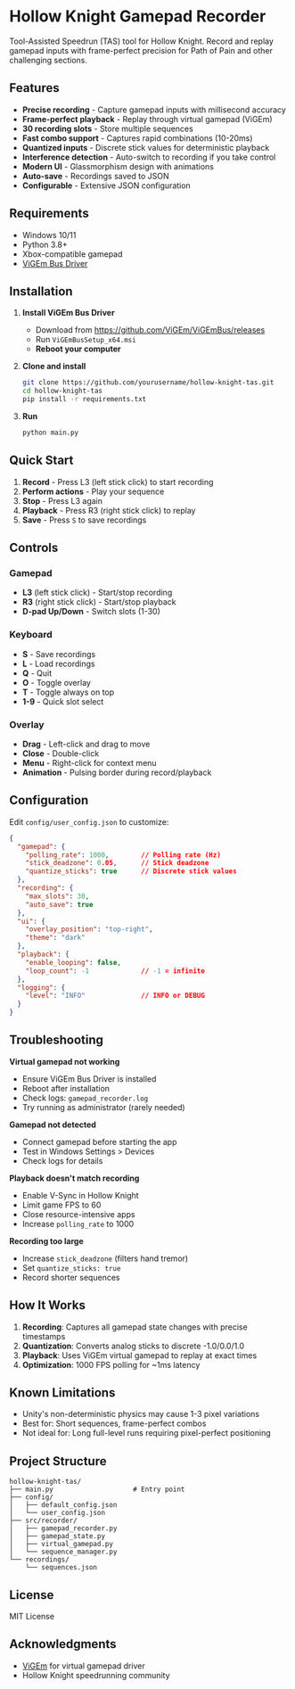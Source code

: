 # Hollow Knight Gamepad Recorder

Tool-Assisted Speedrun (TAS) tool for Hollow Knight. Record and replay gamepad inputs with frame-perfect precision for Path of Pain and other challenging sections.

## Features

- **Precise recording** - Capture gamepad inputs with millisecond accuracy
- **Frame-perfect playback** - Replay through virtual gamepad (ViGEm)
- **30 recording slots** - Store multiple sequences
- **Fast combo support** - Captures rapid combinations (10-20ms)
- **Quantized inputs** - Discrete stick values for deterministic playback
- **Interference detection** - Auto-switch to recording if you take control
- **Modern UI** - Glassmorphism design with animations
- **Auto-save** - Recordings saved to JSON
- **Configurable** - Extensive JSON configuration

## Requirements

- Windows 10/11
- Python 3.8+
- Xbox-compatible gamepad
- [ViGEm Bus Driver](https://github.com/ViGEm/ViGEmBus/releases)

## Installation

1. **Install ViGEm Bus Driver**
   - Download from https://github.com/ViGEm/ViGEmBus/releases
   - Run `ViGEmBusSetup_x64.msi`
   - **Reboot your computer**

2. **Clone and install**
   ```bash
   git clone https://github.com/yourusername/hollow-knight-tas.git
   cd hollow-knight-tas
   pip install -r requirements.txt
   ```

3. **Run**
   ```bash
   python main.py
   ```

## Quick Start

1. **Record** - Press L3 (left stick click) to start recording
2. **Perform actions** - Play your sequence
3. **Stop** - Press L3 again
4. **Playback** - Press R3 (right stick click) to replay
5. **Save** - Press `S` to save recordings

## Controls

### Gamepad
- **L3** (left stick click) - Start/stop recording
- **R3** (right stick click) - Start/stop playback
- **D-pad Up/Down** - Switch slots (1-30)

### Keyboard
- **S** - Save recordings
- **L** - Load recordings
- **Q** - Quit
- **O** - Toggle overlay
- **T** - Toggle always on top
- **1-9** - Quick slot select

### Overlay
- **Drag** - Left-click and drag to move
- **Close** - Double-click
- **Menu** - Right-click for context menu
- **Animation** - Pulsing border during record/playback

## Configuration

Edit `config/user_config.json` to customize:

```json
{
  "gamepad": {
    "polling_rate": 1000,        // Polling rate (Hz)
    "stick_deadzone": 0.05,      // Stick deadzone
    "quantize_sticks": true      // Discrete stick values
  },
  "recording": {
    "max_slots": 30,
    "auto_save": true
  },
  "ui": {
    "overlay_position": "top-right",
    "theme": "dark"
  },
  "playback": {
    "enable_looping": false,
    "loop_count": -1             // -1 = infinite
  },
  "logging": {
    "level": "INFO"              // INFO or DEBUG
  }
}
```

## Troubleshooting

**Virtual gamepad not working**
- Ensure ViGEm Bus Driver is installed
- Reboot after installation
- Check logs: `gamepad_recorder.log`
- Try running as administrator (rarely needed)

**Gamepad not detected**
- Connect gamepad before starting the app
- Test in Windows Settings > Devices
- Check logs for details

**Playback doesn't match recording**
- Enable V-Sync in Hollow Knight
- Limit game FPS to 60
- Close resource-intensive apps
- Increase `polling_rate` to 1000

**Recording too large**
- Increase `stick_deadzone` (filters hand tremor)
- Set `quantize_sticks: true`
- Record shorter sequences

## How It Works

1. **Recording**: Captures all gamepad state changes with precise timestamps
2. **Quantization**: Converts analog sticks to discrete -1.0/0.0/1.0
3. **Playback**: Uses ViGEm virtual gamepad to replay at exact times
4. **Optimization**: 1000 FPS polling for ~1ms latency

## Known Limitations

- Unity's non-deterministic physics may cause 1-3 pixel variations
- Best for: Short sequences, frame-perfect combos
- Not ideal for: Long full-level runs requiring pixel-perfect positioning

## Project Structure

```
hollow-knight-tas/
├── main.py                    # Entry point
├── config/
│   ├── default_config.json
│   └── user_config.json
├── src/recorder/
│   ├── gamepad_recorder.py
│   ├── gamepad_state.py
│   ├── virtual_gamepad.py
│   └── sequence_manager.py
└── recordings/
    └── sequences.json
```

## License

MIT License

## Acknowledgments

- [ViGEm](https://github.com/ViGEm/ViGEmBus) for virtual gamepad driver
- Hollow Knight speedrunning community
